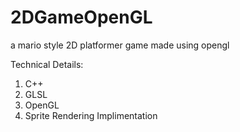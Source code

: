# 2DGameOpenGL
a mario style 2D platformer game made using opengl

Technical Details: 
1. C++ 
2. GLSL
3. OpenGL
4. Sprite Rendering Implimentation
